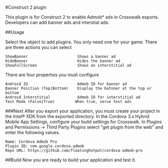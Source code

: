 #Construct 2 plugin

This plugin is for Construct 2 to enable Admob* ads in Crosswalk exports.  Developers can add banner ads and interstial ads.

##Usage

Select the object to add plugins.  You only need one for your game.  There are three actions you can select

```
ShowBanner						Shows a banner ad
HideBanner						Hides the banner ad
ShowFullScreen					Shows an interstitial ad
```

There are four properties you must configure

```
Android ID 						Admob ID for banner ad
Banner Position (Top|Bottom)	Display the batnner at the top or bottom
Android Interstitial			Admob ID for interstitial ad
Test Mode (False|True)         When true, serve test ads
```

###Next
After you export your application, you must create your project in the Intel® XDK from the exported directory.  In the Cordova 3.x Hybrid Mobile App Settings, configure your build settings for Crosswalk.  In Plugins and Permissions -> Third Party Plugins select "get plugin from the web" and enter the following values.

```
Name: Cordova Admob Pro
Plugin ID: com.google.cordova.admob
Repo URL: https://github.com/floatinghotpot/cordova-admob-pro
```

##Build
Now you are ready to build your application and test it.
